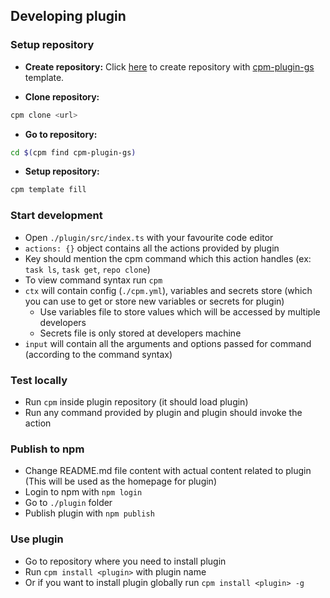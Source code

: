 ## Developing plugin

### Setup repository
- **Create repository:**
Click [here](https://github.com/new?template_name=cpm-plugin-gs&template_owner=CloudImpl-Inc) to create repository with [cpm-plugin-gs](https://github.com/CloudImpl-Inc/cpm-plugin-gs) template.

- **Clone repository:**
```bash
cpm clone <url>
```

- **Go to repository:**
```bash
cd $(cpm find cpm-plugin-gs)
```

- **Setup repository:**
```bash
cpm template fill
```

### Start development
- Open `./plugin/src/index.ts` with your favourite code editor
- `actions: {}` object contains all the actions provided by plugin
- Key should mention the cpm command which this action handles (ex: `task ls`, `task get`, `repo clone`)
- To view command syntax run `cpm`
- `ctx` will contain config (`./cpm.yml`), variables and secrets store (which you can use to get or store new variables or secrets for plugin)
    - Use variables file to store values which will be accessed by multiple developers
    - Secrets file is only stored at developers machine
- `input` will contain all the arguments and options passed for command (according to the command syntax)

### Test locally
- Run `cpm` inside plugin repository (it should load plugin)
- Run any command provided by plugin and plugin should invoke the action

### Publish to npm
- Change README.md file content with actual content related to plugin (This will be used as the homepage for plugin)
- Login to npm with `npm login`
- Go to `./plugin` folder
- Publish plugin with `npm publish`

### Use plugin
- Go to repository where you need to install plugin
- Run `cpm install <plugin>` with plugin name
- Or if you want to install plugin globally run `cpm install <plugin> -g`